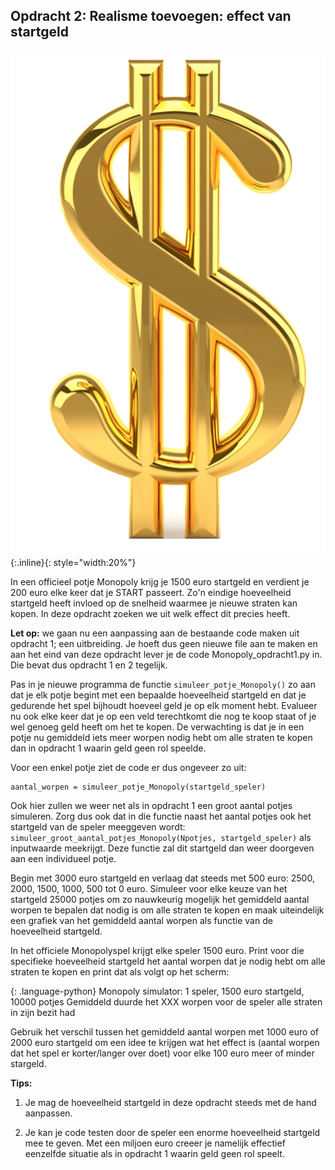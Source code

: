 ## Opdracht 2: Realisme toevoegen: effect van startgeld

![](GoldenDollar.png){:.inline}{: style="width:20%"}

In een officieel potje Monopoly krijg je 1500 euro startgeld en verdient je 200 euro 
elke keer dat je START passeert. Zo'n eindige hoeveelheid startgeld heeft invloed op de snelheid waarmee je nieuwe straten kan kopen. In deze opdracht zoeken we uit welk effect dit precies heeft. 

**Let op:** we gaan nu een aanpassing aan de bestaande code maken uit opdracht 1; een uitbreiding. Je hoeft dus geen nieuwe file aan te maken en aan het eind van deze opdracht lever je de code Monopoly_opdracht1.py in. Die bevat dus opdracht 1 en 2 tegelijk.   

Pas in je nieuwe programma de functie `simuleer_potje_Monopoly()` zo aan dat je elk potje 
begint met een bepaalde hoeveelheid startgeld en dat je gedurende het spel bijhoudt hoeveel geld je op elk moment hebt. Evalueer nu ook elke keer dat je op een veld terechtkomt die nog te koop staat of je wel genoeg geld heeft om het te kopen. De verwachting is dat je in een potje nu gemiddeld iets meer worpen nodig hebt om alle straten te kopen dan in opdracht 1 waarin geld geen rol speelde.

Voor een enkel potje ziet de code er dus ongeveer zo uit:

    aantal_worpen = simuleer_potje_Monopoly(startgeld_speler)

Ook hier zullen we weer net als in opdracht 1 een groot aantal potjes simuleren. Zorg dus ook dat in die functie naast het aantal potjes ook het startgeld van de speler meeggeven wordt: `simuleer_groot_aantal_potjes_Monopoly(Npotjes, startgeld_speler)` 
als inputwaarde meekrijgt. Deze functie zal dit startgeld dan weer doorgeven aan 
een individueel potje.

Begin met 3000 euro startgeld en verlaag dat steeds met 500 euro: 2500, 2000, 1500, 1000, 500 tot 0 euro. Simuleer voor elke keuze van het startgeld 25000 potjes om zo nauwkeurig mogelijk het gemiddeld aantal worpen te bepalen dat nodig is om alle straten te kopen en maak uiteindelijk 
een grafiek van het gemiddeld aantal worpen als functie van de hoeveelheid startgeld. 

In het officiele Monopolyspel krijgt elke speler 1500 euro. Print voor die specifieke 
hoeveelheid startgeld het aantal worpen dat je nodig hebt om alle straten te kopen en 
print dat als volgt op het scherm:

{: .language-python}
	Monopoly simulator: 1 speler, 1500 euro startgeld, 10000 potjes
    Gemiddeld duurde het XXX worpen voor de speler alle straten in zijn bezit had
    
Gebruik het verschil tussen het gemiddeld aantal worpen met 1000 euro of 2000 euro startgeld 
om een idee te krijgen wat het effect is (aantal worpen dat het spel er korter/langer over 
doet) voor elke 100 euro meer of minder stargeld.

**Tips:**

   1. Je mag de hoeveelheid startgeld in deze opdracht steeds met de hand aanpassen.

   2. Je kan je code testen door de speler een enorme hoeveelheid startgeld mee te geven. Met een miljoen euro creeer je namelijk effectief eenzelfde situatie als in opdracht 1 waarin geld geen rol speelt.


<br>
	